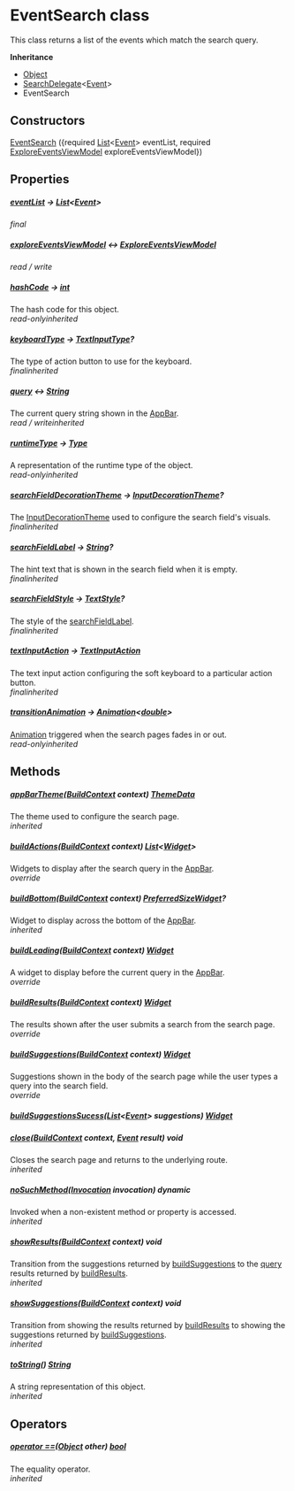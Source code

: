 


# EventSearch class









<p>This class returns a list of the events which match the search query.</p>



**Inheritance**

- [Object](https://api.flutter.dev/flutter/dart-core/Object-class.html)
- [SearchDelegate](https://api.flutter.dev/flutter/material/SearchDelegate-class.html)&lt;[Event](../models_events_event_model/Event-class.md)>
- EventSearch








## Constructors

[EventSearch](../widgets_event_search_delegate/EventSearch/EventSearch.md) (\{required [List](https://api.flutter.dev/flutter/dart-core/List-class.html)&lt;[Event](../models_events_event_model/Event-class.md)> eventList, required [ExploreEventsViewModel](../view_model_after_auth_view_models_event_view_models_explore_events_view_model/ExploreEventsViewModel-class.md) exploreEventsViewModel\})

   


## Properties

##### [eventList](../widgets_event_search_delegate/EventSearch/eventList.md) &#8594; [List](https://api.flutter.dev/flutter/dart-core/List-class.html)&lt;[Event](../models_events_event_model/Event-class.md)>



  
_<span class="feature">final</span>_



##### [exploreEventsViewModel](../widgets_event_search_delegate/EventSearch/exploreEventsViewModel.md) &#8596; [ExploreEventsViewModel](../view_model_after_auth_view_models_event_view_models_explore_events_view_model/ExploreEventsViewModel-class.md)



  
_<span class="feature">read / write</span>_



##### [hashCode](https://api.flutter.dev/flutter/dart-core/Object/hashCode.html) &#8594; [int](https://api.flutter.dev/flutter/dart-core/int-class.html)



The hash code for this object.  
_<span class="feature">read-only</span><span class="feature">inherited</span>_



##### [keyboardType](https://api.flutter.dev/flutter/material/SearchDelegate/keyboardType.html) &#8594; [TextInputType](https://api.flutter.dev/flutter/services/TextInputType-class.html)?



The type of action button to use for the keyboard.  
_<span class="feature">final</span><span class="feature">inherited</span>_



##### [query](https://api.flutter.dev/flutter/material/SearchDelegate/query.html) &#8596; [String](https://api.flutter.dev/flutter/dart-core/String-class.html)



The current query string shown in the <a href="https://api.flutter.dev/flutter/material/AppBar-class.html">AppBar</a>.  
_<span class="feature">read / write</span><span class="feature">inherited</span>_



##### [runtimeType](https://api.flutter.dev/flutter/dart-core/Object/runtimeType.html) &#8594; [Type](https://api.flutter.dev/flutter/dart-core/Type-class.html)



A representation of the runtime type of the object.  
_<span class="feature">read-only</span><span class="feature">inherited</span>_



##### [searchFieldDecorationTheme](https://api.flutter.dev/flutter/material/SearchDelegate/searchFieldDecorationTheme.html) &#8594; [InputDecorationTheme](https://api.flutter.dev/flutter/material/InputDecorationTheme-class.html)?



The <a href="https://api.flutter.dev/flutter/material/InputDecorationTheme-class.html">InputDecorationTheme</a> used to configure the search field's visuals.  
_<span class="feature">final</span><span class="feature">inherited</span>_



##### [searchFieldLabel](https://api.flutter.dev/flutter/material/SearchDelegate/searchFieldLabel.html) &#8594; [String](https://api.flutter.dev/flutter/dart-core/String-class.html)?



The hint text that is shown in the search field when it is empty.  
_<span class="feature">final</span><span class="feature">inherited</span>_



##### [searchFieldStyle](https://api.flutter.dev/flutter/material/SearchDelegate/searchFieldStyle.html) &#8594; [TextStyle](https://api.flutter.dev/flutter/painting/TextStyle-class.html)?



The style of the <a href="https://api.flutter.dev/flutter/material/SearchDelegate/searchFieldLabel.html">searchFieldLabel</a>.  
_<span class="feature">final</span><span class="feature">inherited</span>_



##### [textInputAction](https://api.flutter.dev/flutter/material/SearchDelegate/textInputAction.html) &#8594; [TextInputAction](https://api.flutter.dev/flutter/services/TextInputAction.html)



The text input action configuring the soft keyboard to a particular action
button.  
_<span class="feature">final</span><span class="feature">inherited</span>_



##### [transitionAnimation](https://api.flutter.dev/flutter/material/SearchDelegate/transitionAnimation.html) &#8594; [Animation](https://api.flutter.dev/flutter/animation/Animation-class.html)&lt;[double](https://api.flutter.dev/flutter/dart-core/double-class.html)>



<a href="https://api.flutter.dev/flutter/animation/Animation-class.html">Animation</a> triggered when the search pages fades in or out.  
_<span class="feature">read-only</span><span class="feature">inherited</span>_





## Methods

##### [appBarTheme](https://api.flutter.dev/flutter/material/SearchDelegate/appBarTheme.html)([BuildContext](https://api.flutter.dev/flutter/widgets/BuildContext-class.html) context) [ThemeData](https://api.flutter.dev/flutter/material/ThemeData-class.html)



The theme used to configure the search page.  
_<span class="feature">inherited</span>_



##### [buildActions](../widgets_event_search_delegate/EventSearch/buildActions.md)([BuildContext](https://api.flutter.dev/flutter/widgets/BuildContext-class.html) context) [List](https://api.flutter.dev/flutter/dart-core/List-class.html)&lt;[Widget](https://api.flutter.dev/flutter/widgets/Widget-class.html)>



Widgets to display after the search query in the <a href="https://api.flutter.dev/flutter/material/AppBar-class.html">AppBar</a>.  
_<span class="feature">override</span>_



##### [buildBottom](https://api.flutter.dev/flutter/material/SearchDelegate/buildBottom.html)([BuildContext](https://api.flutter.dev/flutter/widgets/BuildContext-class.html) context) [PreferredSizeWidget](https://api.flutter.dev/flutter/widgets/PreferredSizeWidget-class.html)?



Widget to display across the bottom of the <a href="https://api.flutter.dev/flutter/material/AppBar-class.html">AppBar</a>.  
_<span class="feature">inherited</span>_



##### [buildLeading](../widgets_event_search_delegate/EventSearch/buildLeading.md)([BuildContext](https://api.flutter.dev/flutter/widgets/BuildContext-class.html) context) [Widget](https://api.flutter.dev/flutter/widgets/Widget-class.html)



A widget to display before the current query in the <a href="https://api.flutter.dev/flutter/material/AppBar-class.html">AppBar</a>.  
_<span class="feature">override</span>_



##### [buildResults](../widgets_event_search_delegate/EventSearch/buildResults.md)([BuildContext](https://api.flutter.dev/flutter/widgets/BuildContext-class.html) context) [Widget](https://api.flutter.dev/flutter/widgets/Widget-class.html)



The results shown after the user submits a search from the search page.  
_<span class="feature">override</span>_



##### [buildSuggestions](../widgets_event_search_delegate/EventSearch/buildSuggestions.md)([BuildContext](https://api.flutter.dev/flutter/widgets/BuildContext-class.html) context) [Widget](https://api.flutter.dev/flutter/widgets/Widget-class.html)



Suggestions shown in the body of the search page while the user types a
query into the search field.  
_<span class="feature">override</span>_



##### [buildSuggestionsSucess](../widgets_event_search_delegate/EventSearch/buildSuggestionsSucess.md)([List](https://api.flutter.dev/flutter/dart-core/List-class.html)&lt;[Event](../models_events_event_model/Event-class.md)> suggestions) [Widget](https://api.flutter.dev/flutter/widgets/Widget-class.html)



  




##### [close](https://api.flutter.dev/flutter/material/SearchDelegate/close.html)([BuildContext](https://api.flutter.dev/flutter/widgets/BuildContext-class.html) context, [Event](../models_events_event_model/Event-class.md) result) void



Closes the search page and returns to the underlying route.  
_<span class="feature">inherited</span>_



##### [noSuchMethod](https://api.flutter.dev/flutter/dart-core/Object/noSuchMethod.html)([Invocation](https://api.flutter.dev/flutter/dart-core/Invocation-class.html) invocation) dynamic



Invoked when a non-existent method or property is accessed.  
_<span class="feature">inherited</span>_



##### [showResults](https://api.flutter.dev/flutter/material/SearchDelegate/showResults.html)([BuildContext](https://api.flutter.dev/flutter/widgets/BuildContext-class.html) context) void



Transition from the suggestions returned by <a href="../widgets_event_search_delegate/EventSearch/buildSuggestions.md">buildSuggestions</a> to the
<a href="https://api.flutter.dev/flutter/material/SearchDelegate/query.html">query</a> results returned by <a href="../widgets_event_search_delegate/EventSearch/buildResults.md">buildResults</a>.  
_<span class="feature">inherited</span>_



##### [showSuggestions](https://api.flutter.dev/flutter/material/SearchDelegate/showSuggestions.html)([BuildContext](https://api.flutter.dev/flutter/widgets/BuildContext-class.html) context) void



Transition from showing the results returned by <a href="../widgets_event_search_delegate/EventSearch/buildResults.md">buildResults</a> to showing
the suggestions returned by <a href="../widgets_event_search_delegate/EventSearch/buildSuggestions.md">buildSuggestions</a>.  
_<span class="feature">inherited</span>_



##### [toString](https://api.flutter.dev/flutter/dart-core/Object/toString.html)() [String](https://api.flutter.dev/flutter/dart-core/String-class.html)



A string representation of this object.  
_<span class="feature">inherited</span>_





## Operators

##### [operator ==](https://api.flutter.dev/flutter/dart-core/Object/operator_equals.html)([Object](https://api.flutter.dev/flutter/dart-core/Object-class.html) other) [bool](https://api.flutter.dev/flutter/dart-core/bool-class.html)



The equality operator.  
_<span class="feature">inherited</span>_















